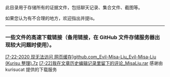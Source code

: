此目录用于存储所有的证据文件，包括聊天记录、集合文件、截图等。

如果您认为有不合理的地方，欢迎指出并提is。

------

### 一些文件的高速下载链接（备用链接，在 GitHub 文件存储服务器出现较大问题时使用）。

[[7-22-2020 现无法访问 网页缓存]github.com_Evil-Misa-Liu_Evil-Misa-Liu (Kurisu 整理).7z](https://kurisu-1259390695.cos.ap-shenzhen-fsi.myqcloud.com/XJNMSL/evil-misa-liu-bak.7z)
[[7-22]我在文章历史编辑记录里留下的评论_MisaLiu.rar](https://kurisu-1259390695.cos.ap-shenzhen-fsi.myqcloud.com/personal-file/%5B7-22%5D%E6%88%91%E5%9C%A8%E6%96%87%E7%AB%A0%E5%8E%86%E5%8F%B2%E7%BC%96%E8%BE%91%E8%AE%B0%E5%BD%95%E9%87%8C%E7%95%99%E4%B8%8B%E7%9A%84%E8%AF%84%E8%AE%BA_MisaLiu.rar
)
感谢由 kurisucat 提供的下载服务
